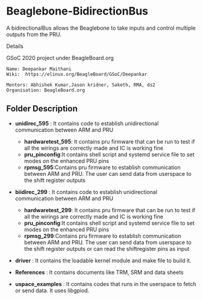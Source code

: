 # Beaglebone-BidirectionBus
A bidirectionalBus allows the Beaglebone  to  take inputs and control multiple outputs from the PRU. 


Details

GSoC 2020 project under BeagleBoard.org

    Name: Deepankar Maithani
    Wiki:  https://elinux.org/BeagleBoard/GSoC/Deepankar
   
    Mentors: Abhishek Kumar,Jason kridner, Saketh, RMA, ds2
    Organisation: BeagleBoard.org


## Folder Description



* **unidirec_595** : It contains code to establish unidirectional communication between ARM and PRU

    * **hardwaretest_595**: It contains pru firmware that can be run to test if all the wirings are correctly made and IC is working fine
    * **pru_pinconfig**:It contains shell script and systemd service file to set modes on the enhanced PRU pins
    * **rpmsg_595**:Contains pru firmware to establish communication between ARM and PRU. The user can send data from userspace to the shift register outputs
    

* **biidirec_299** : It contains code to establish unidirectional communication between ARM and PRU

    * **hardwaretest_299**: It contains pru firmware that can be run to test if all the wirings are correctly made and IC is working fine
    * **pru_pinconfig**:It contains shell script and systemd service file to set modes on the enhanced PRU pins
    * **rpmsg_299**:Contains pru firmware to establish communication between ARM and PRU. The user can send data from userspace to the shift register outputs  or can read the shiftregister pins as input
    
* **driver** : It contains the loadable kernel module and make file to build it.

* **References** : It contains documents like TRM, SRM and data sheets

* **uspace_examples** : It contains codes that runs in the userspace to fetch or send data. It uses libgpiod.





  
